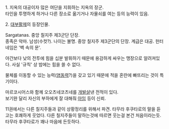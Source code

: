 1\. 지옥의 대공이자 많은 여단을 지휘하는 지옥의 장군.  
타인을 투명하게 하거나 다른 장소로 옮기거나 자물쇠를 여는 등의 능력이 있음.

2\. [대부활제](%EB%8C%80%EB%B6%80%ED%99%9C%EC%A0%9C.md)의 등장인물.

Sargatanas. 중앙 칠지주 제3군단 단장.  
종족은 악마. 남성(수컷?). 나이는 불명. 중앙 칠지주 제3군단의 단장. 계급은 대공. 헌터네임은 '벽 속의 문'.

야간보다 낮의 전투에 힘을 십분 발휘하기 때문에 용감하게 싸우는 맹장으로 알려져있다. 사실 '규칙' 상 밤에는 힘을 쓸 수 없다.  

물체를 이동할 수 있는 능력([염동력](%EC%97%BC%EB%8F%99%EB%A0%A5.md)?)을 갖고 있기 때문에 적을 혼란에
빠뜨리는 것이 특기이다.

마르코시어스와 함께 오오츠네코츠네를 [개발살](%EA%B0%9C%EB%B0%9C%EC%82%B4.md)낸 전적이 있다.  
보기완 달리 자신의 부하에게 잘 대해줘 [아임](%EC%95%84%EC%9E%84.md) 등이 신뢰.

11권에서는 다른 칠지주들과 같이 상황정리를 위해서 파견. 타무라 후쿠타로의 말을 듣고는 호쾌하게 웃었다. 다른 칠지주들이 말하는것에 따르면
웃는걸 본건 처음이라는듯. 타무라 후쿠타로가 꽤나 마음에 든듯하다.  

